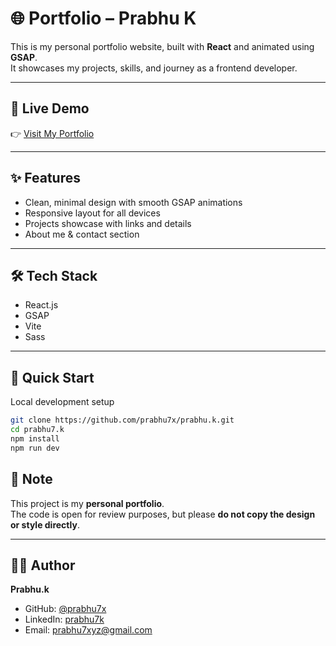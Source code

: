 # 🌐 Portfolio – Prabhu K

This is my personal portfolio website, built with **React** and animated using **GSAP**.  
It showcases my projects, skills, and journey as a frontend developer.

---

## 🚀 Live Demo
👉 [Visit My Portfolio](https://prabhu7x.github.io/prabhu.k/)


---

## ✨ Features
- Clean, minimal design with smooth GSAP animations  
- Responsive layout for all devices  
- Projects showcase with links and details  
- About me & contact section  

---

## 🛠️ Tech Stack
- React.js  
- GSAP
- Vite
- Sass

---

## 🚀 Quick Start

Local development setup

```bash
git clone https://github.com/prabhu7x/prabhu.k.git
cd prabhu7.k
npm install
npm run dev
```

## 📌 Note
This project is my **personal portfolio**.  
The code is open for review purposes, but please **do not copy the design or style directly**.  

---

## 👨‍💻 Author
**Prabhu.k**
- GitHub: [@prabhu7x](https://github.com/prabhu7x/)  
- LinkedIn: [prabhu7k](https://linkedin.com/in/prabhu7k)  
- Email: prabhu7xyz@gmail.com 